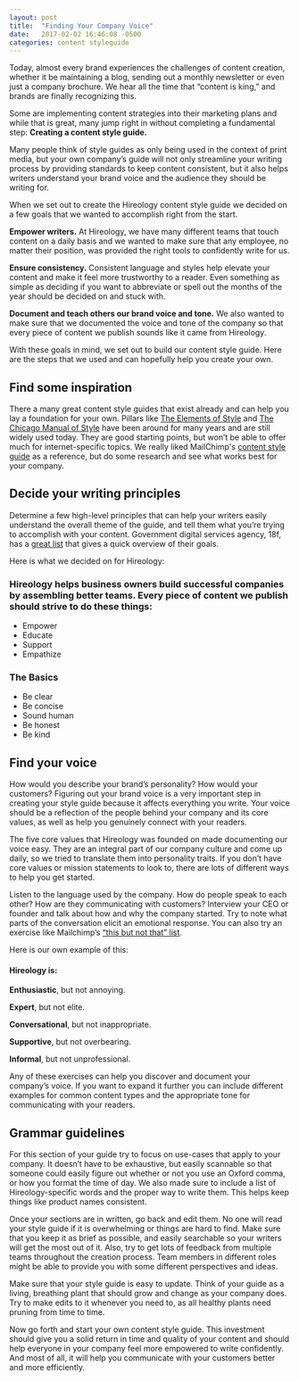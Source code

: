 ```yaml
---
layout: post
title:  "Finding Your Company Voice"
date:   2017-02-02 16:46:08 -0500
categories: content styleguide
---
```

Today, almost every brand experiences the challenges of content creation, whether it be maintaining a blog, sending out a monthly newsletter or even just a company brochure. We hear all the time that “content is king,” and brands are finally recognizing this. 

Some are implementing content strategies into their marketing plans and while that is great, many jump right in without completing a fundamental step: **Creating a content style guide.**

Many people think of style guides as only being used in the context of print media, but your own company’s guide will not only streamline your writing process by providing standards to keep content consistent, but it also helps writers understand your brand voice and the audience they should be writing for. 

When we set out to create the Hireology content style guide we decided on a few goals that we wanted to accomplish right from the start. 

**Empower writers.** 
At Hireology, we have many different teams that touch content on a daily basis and we wanted to make sure that any employee, no matter their position, was provided the right tools to confidently write for us. 

**Ensure consistency.** 
Consistent language and styles help elevate your content and make it feel more trustworthy to a reader. Even something as simple as deciding if you want to abbreviate or spell out the months of the year should be decided on and stuck with. 

**Document and teach others our brand voice and tone.** 
We also wanted to make sure that we documented the voice and tone of the company so that every piece of content we publish sounds like it came from Hireology. 

With these goals in mind, we set out to build our content style guide. Here are the steps that we used and can hopefully help you create your own. 

## Find some inspiration
There a many great content style guides that exist already and can help you lay a foundation for your own. Pillars like [The Elements of Style](https://en.wikipedia.org/wiki/The_Elements_of_Style) and [The Chicago Manual of Style](http://www.chicagomanualofstyle.org/home.html) have been around for many years and are still widely used today. They are good starting points, but won’t be able to offer much for internet-specific topics. We really liked MailChimp's [content style guide](https://styleguide.mailchimp.com/) as a reference, but do some research and see what works best for your company.

## Decide your writing principles
Determine a few high-level principles that can help your writers easily understand the overall theme of the guide, and tell them what you’re trying to accomplish with your content. Government digital services agency, 18f, has a [great list](https://content-guide.18f.gov/content-principles/) that gives a quick overview of their goals. 

Here is what we decided on for Hireology: 

### Hireology helps business owners build successful companies by assembling better teams. Every piece of content we publish should strive to do these things:

- Empower
- Educate
- Support
- Empathize 

### The Basics

- Be clear
- Be concise
- Sound human
- Be honest
- Be kind

## Find your voice
How would you describe your brand’s personality? How would your customers? Figuring out your brand voice is a very important step in creating your style guide because it affects everything you write. Your voice should be a reflection of the people behind your company and its core values, as well as help you genuinely connect with your readers. 

The five core values that Hireology was founded on made documenting our voice easy. They are an integral part of our company culture and come up daily, so we  tried to translate them into personality traits. If you don’t have core values or mission statements to look to, there are lots of different ways to help you get started. 

Listen to the language used by the company. How do people speak to each other? How are they communicating with customers? Interview your CEO or founder and talk about how and why the company started. Try to note what parts of the conversation elicit an emotional response. You can also try an exercise like Mailchimp’s [“this but not that” list](https://styleguide.mailchimp.com/voice-and-tone/#header-2-voice). 

Here is our own example of this:

#### Hireology is:

**Enthusiastic**, but not annoying.

**Expert**, but not elite.

**Conversational**, but not inappropriate. 

**Supportive**, but not overbearing.

**Informal**, but not unprofessional. 

Any of these exercises can help you discover and document your company’s voice. If you want to expand it further you can include different examples for common content types and the appropriate tone for communicating with your readers. 

## Grammar guidelines
For this section of your guide try to focus on use-cases that apply to your company. It doesn’t have to be exhaustive, but easily scannable so that someone could easily figure out whether or not you use an Oxford comma, or how you format the time of day. We also made sure to include a list of Hireology-specific words and the proper way to write them. This helps keep things like product names consistent. 

Once your sections are in written, go back and edit them. No one will read your style guide if it is overwhelming or things are hard to find. Make sure that you keep it as brief as possible, and easily searchable so your writers will get the most out of it. Also, try to get lots of feedback from multiple teams throughout the creation process. Team members in different roles might be able to provide you with some different perspectives and ideas. 

Make sure that your style guide is easy to update. Think of your guide as a living, breathing plant that should grow and change as your company does. Try to make edits to it whenever you need to, as all healthy plants need pruning from time to time. 

Now go forth and start your own content style guide. This investment should give you a solid return in time and quality of your content and should help everyone in your company feel more empowered to write confidently.  And most of all, it will help you communicate with your customers better and more efficiently. 

